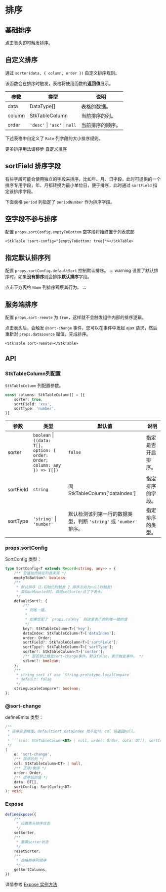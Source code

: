 # 排序


## 基础排序
点击表头即可触发排序。
<demo vue="basic/sort/Sort.vue"></demo>

## 自定义排序
通过 `sorter(data, { column, order })` 自定义排序规则。

该函数会在排序时触发，表格将使用函数的**返回值**展示。

| 参数 | 类型 | 说明 |
| ---- | ---- | ---- |
| data| DataType[] | 表格的数据。 |
| column | StkTableColumn | 当前排序的列。
| order | `'desc'` \| `'asc'` \| `null` | 当前排序的顺序。

下述表格中自定义了 `Rate` 列字段的大小排序规则。
<demo vue="basic/sort/CustomSort.vue"></demo>

更多排序用法请移步 [自定义排序](/main/table/advance/custom-sort)

## sortField 排序字段
有些字段可能会使用独立的字段来排序，比如年、月、日字段，此时可提供的一个排序专用字段，年、月都转换为最小单位日，便于排序，此时通过 `sortField` 指定该排序字段。

下面表格 `period` 列指定了 `periodNumber` 作为排序字段。
<demo vue="basic/sort/SortField.vue"></demo>

## 空字段不参与排序
配置 `props.sortConfig.emptyToBottom` 空字段将始终置于列表底部
```vue
<StkTable :sort-config="{emptyToBottom: true}"></StkTable>
```
<demo vue="basic/sort/SortEmptyValue.vue"></demo>

## 指定默认排序列
配置 `props.sortConfig.defaultSort` 控制默认排序。
::: warning
设置了默认排序时，如果**没有排序**则会排序**默认排序**字段。

点击下方表格 `Name` 列排序观察其行为。
:::
<demo vue="basic/sort/DefaultSort.vue"></demo>


## 服务端排序

配置 `props.sort-remote` 为 `true`，这样就不会触发组件内部的排序逻辑。

点击表头后，会触发 `@sort-change` 事件，您可以在事件中发起 ajax 请求，然后重新对 `props.dataSource` 赋值，完成排序。

```vue
<StkTable sort-remote></StkTable>
```
<demo vue="basic/sort/SortRemote.vue"></demo>

## API
### StkTableColumn列配置

`StkTableColumn` 列配置参数。
``` ts
const columns: StkTableColumn[] = [{
    sorter: true,
    sortField: 'xxx',
    sortType: 'number',
}]
``` 
| 参数 | 类型 | 默认值| 说明 |
| ---- | ---- | ---- | ---- |
| sorter | `boolean` \| `((data: T[], option: { order: Order; column: any }) => T[])` | `false` | 指定是否开启排序。 |
| sortField | `string` | 同 StkTableColumn['dataIndex']  | 指定排序的字段。 |
| sortType | `'string'` \| `'number'` | 默认检测该列第一行的数据类型，判断 `'string'` 或 `'number'` 排序。| 指定排序的类型。 |

### props.sortConfig
SortConfig 类型：
```ts
type SortConfig<T extends Record<string, any>> = {
    /** 空值始终排在列表末尾 */
    emptyToBottom?: boolean;
    /**
     * 默认排序（1.初始化时触发 2.排序方向为null时触发)
     * 类似onMounted时，调用setSorter点了下表头。
     */
    defaultSort?: {
        /**
         * 列唯一键，
         *
         * 如果您配了 `props.colKey` 则这里表示的列唯一键的值
         */
        key?: StkTableColumn<T>['key'];
        dataIndex: StkTableColumn<T>['dataIndex'];
        order: Order;
        sortField?: StkTableColumn<T>['sortField'];
        sortType?: StkTableColumn<T>['sortType'];
        sorter?: StkTableColumn<T>['sorter'];
        /** 是否禁止触发sort-change事件。默认false，表示触发事件。 */
        silent?: boolean;
    };
    /**
     * string sort if use `String.prototype.localCompare`
     * default: false
     */
    stringLocaleCompare?: boolean;
};
```

### @sort-change
defineEmits 类型：
```ts
/**
 * 排序变更触发。defaultSort.dataIndex 找不到时，col 将返回null。
 *
 * ```(col: StkTableColumn<DT> | null, order: Order, data: DT[], sortConfig: SortConfig<DT>)```
 */
(
    e: 'sort-change',
    /** 排序的列 */
    col: StkTableColumn<DT> | null, 
    /** 正序/倒序 */
    order: Order,
    /** 排序后的值 */
    data: DT[], 
    sortConfig: SortConfig<DT>
): void;

```

### Expose
```ts
defineExpose({
    /**
     * 设置表头排序状态
     */
    setSorter,
    /**
     * 重置sorter状态
     */
    resetSorter,
    /**
     * 表格排序列顺序
     */
    getSortColumns,
})
```
详情参考 [Expose 实例方法](/main/api/expose)


